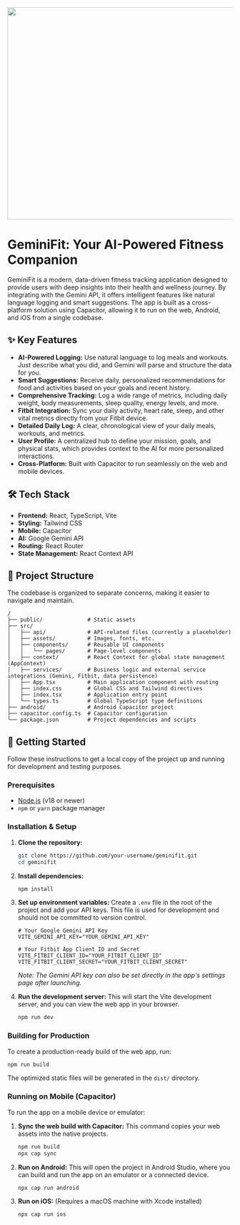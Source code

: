 <div align="center">
<img width="1200" height="475" alt="GHBanner" src="https://github.com/user-attachments/assets/0aa67016-6eaf-458a-adb2-6e31a0763ed6" />
</div>

# GeminiFit: Your AI-Powered Fitness Companion

GeminiFit is a modern, data-driven fitness tracking application designed to provide users with deep insights into their health and wellness journey. By integrating with the Gemini API, it offers intelligent features like natural language logging and smart suggestions. The app is built as a cross-platform solution using Capacitor, allowing it to run on the web, Android, and iOS from a single codebase.

## ✨ Key Features

*   **AI-Powered Logging:** Use natural language to log meals and workouts. Just describe what you did, and Gemini will parse and structure the data for you.
*   **Smart Suggestions:** Receive daily, personalized recommendations for food and activities based on your goals and recent history.
*   **Comprehensive Tracking:** Log a wide range of metrics, including daily weight, body measurements, sleep quality, energy levels, and more.
*   **Fitbit Integration:** Sync your daily activity, heart rate, sleep, and other vital metrics directly from your Fitbit device.
*   **Detailed Daily Log:** A clear, chronological view of your daily meals, workouts, and metrics.
*   **User Profile:** A centralized hub to define your mission, goals, and physical stats, which provides context to the AI for more personalized interactions.
*   **Cross-Platform:** Built with Capacitor to run seamlessly on the web and mobile devices.

## 🛠️ Tech Stack

*   **Frontend:** React, TypeScript, Vite
*   **Styling:** Tailwind CSS
*   **Mobile:** Capacitor
*   **AI:** Google Gemini API
*   **Routing:** React Router
*   **State Management:** React Context API

## 📂 Project Structure

The codebase is organized to separate concerns, making it easier to navigate and maintain.

```
/
├── public/              # Static assets
├── src/
│   ├── api/             # API-related files (currently a placeholder)
│   ├── assets/          # Images, fonts, etc.
│   ├── components/      # Reusable UI components
│   │   └── pages/       # Page-level components
│   ├── context/         # React Context for global state management (AppContext)
│   ├── services/        # Business logic and external service integrations (Gemini, Fitbit, data persistence)
│   ├── App.tsx          # Main application component with routing
│   ├── index.css        # Global CSS and Tailwind directives
│   ├── index.tsx        # Application entry point
│   └── types.ts         # Global TypeScript type definitions
├── android/             # Android Capacitor project
├── capacitor.config.ts  # Capacitor configuration
└── package.json         # Project dependencies and scripts
```

## 🚀 Getting Started

Follow these instructions to get a local copy of the project up and running for development and testing purposes.

### Prerequisites

*   [Node.js](https://nodejs.org/) (v18 or newer)
*   `npm` or `yarn` package manager

### Installation & Setup

1.  **Clone the repository:**
    ```sh
    git clone https://github.com/your-username/geminifit.git
    cd geminifit
    ```

2.  **Install dependencies:**
    ```sh
    npm install
    ```

3.  **Set up environment variables:**
    Create a `.env` file in the root of the project and add your API keys. This file is used for development and should not be committed to version control.
    ```
    # Your Google Gemini API Key
    VITE_GEMINI_API_KEY="YOUR_GEMINI_API_KEY"

    # Your Fitbit App Client ID and Secret
    VITE_FITBIT_CLIENT_ID="YOUR_FITBIT_CLIENT_ID"
    VITE_FITBIT_CLIENT_SECRET="YOUR_FITBIT_CLIENT_SECRET"
    ```
    *Note: The Gemini API key can also be set directly in the app's settings page after launching.*

4.  **Run the development server:**
    This will start the Vite development server, and you can view the web app in your browser.
    ```sh
    npm run dev
    ```

### Building for Production

To create a production-ready build of the web app, run:
```sh
npm run build
```
The optimized static files will be generated in the `dist/` directory.

### Running on Mobile (Capacitor)

To run the app on a mobile device or emulator:

1.  **Sync the web build with Capacitor:**
    This command copies your web assets into the native projects.
    ```sh
    npm run build
    npx cap sync
    ```

2.  **Run on Android:**
    This will open the project in Android Studio, where you can build and run the app on an emulator or a connected device.
    ```sh
    npx cap run android
    ```

3.  **Run on iOS:**
    (Requires a macOS machine with Xcode installed)
    ```sh
    npx cap run ios
    ```